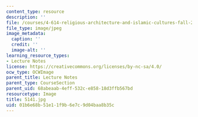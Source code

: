 ```yaml
---
content_type: resource
description: ''
file: /courses/4-614-religious-architecture-and-islamic-cultures-fall-2002/01b6e68b51e11f9b6e7c9d04baa8b35c_5141.jpg
file_type: image/jpeg
image_metadata:
  caption: ''
  credit: ''
  image-alt: ''
learning_resource_types:
- Lecture Notes
license: https://creativecommons.org/licenses/by-nc-sa/4.0/
ocw_type: OCWImage
parent_title: Lecture Notes
parent_type: CourseSection
parent_uid: 68abeaab-4eff-532c-e858-18d3ffb567bd
resourcetype: Image
title: 5141.jpg
uid: 01b6e68b-51e1-1f9b-6e7c-9d04baa8b35c
---
```

